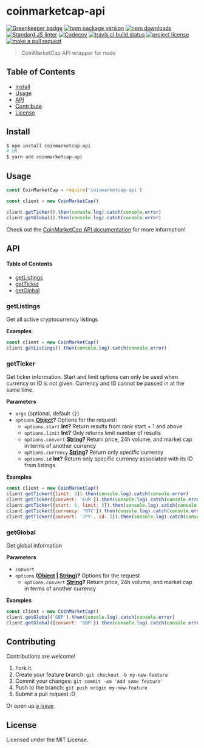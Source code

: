 # coinmarketcap-api 

[![Greenkeeper badge](https://badges.greenkeeper.io/tiaanduplessis/coinmarketcap-api.svg)](https://greenkeeper.io/) [![npm package version](https://img.shields.io/npm/v/coinmarketcap-api.svg?style=flat-square)](https://npmjs.org/package/coinmarketcap-api)
[![npm downloads](https://img.shields.io/npm/dm/coinmarketcap-api.svg?style=flat-square)](https://npmjs.org/package/coinmarketcap-api) [![Standard JS linter](https://img.shields.io/badge/code%20style-standard-brightgreen.svg?style=flat-square)](https://github.com/feross/standard) [![Codecov](https://codecov.io/gh/tiaanduplessis/coinmarketcap-api/branch/master/graph/badge.svg?style=flat-square)](https://codecov.io/gh/tiaanduplessis/coinmarketcap-api)  [![travis ci build status](https://img.shields.io/travis/tiaanduplessis/coinmarketcap-api.svg?style=flat-square)](https://travis-ci.org/tiaanduplessis/coinmarketcap-api)  [![project license](https://img.shields.io/npm/l/coinmarketcap-api.svg?style=flat-square)](https://github.com/tiaanduplessis/coinmarketcap-api/blob/master/LICENSE) [![make a pull request](https://img.shields.io/badge/PRs-welcome-brightgreen.svg?style=flat-square)](http://makeapullrequest.com)  

> CoinMarketCap API wrapper for node

## Table of Contents

- [Install](#install)
- [Usage](#usage)
- [API](#api)
- [Contribute](#contribute)
- [License](#license)

## Install

```sh
$ npm install coinmarketcap-api
# OR
$ yarn add coinmarketcap-api
```

## Usage

```js
const CoinMarketCap = require('coinmarketcap-api')

const client = new CoinMarketCap()

client.getTicker().then(console.log).catch(console.error)
client.getGlobal().then(console.log).catch(console.error)
```

Check out the [CoinMarketCap API documentation](https://coinmarketcap.com/api/) for more information!

## API

<!-- Generated by documentation.js. Update this documentation by updating the source code. -->

#### Table of Contents

-   [getListings](#getlistings)
-   [getTicker](#getticker)
-   [getGlobal](#getglobal)

### getListings

Get all active cryptocurrency listings

**Examples**

```javascript
const client = new CoinMarketCap()
client.getListings().then(console.log).catch(console.error)
```

### getTicker

Get ticker information.
Start and limit options can only be used when currency or ID is not given.
Currency and ID cannot be passed in at the same time.

**Parameters**

-   `args`   (optional, default `{}`)
-   `options` **[Object](https://developer.mozilla.org/docs/Web/JavaScript/Reference/Global_Objects/Object)?** Options for the request:
    -   `options.start` **Int?** Return results from rank start + 1 and above
    -   `options.limit` **Int?** Only returns limit number of results
    -   `options.convert` **[String](https://developer.mozilla.org/docs/Web/JavaScript/Reference/Global_Objects/String)?** Return price, 24h volume, and market cap in terms of another currency
    -   `options.currency` **[String](https://developer.mozilla.org/docs/Web/JavaScript/Reference/Global_Objects/String)?** Return only specific currency
    -   `options.id` **Int?** Return only specific currency associated with its ID from listings

**Examples**

```javascript
const client = new CoinMarketCap()
client.getTicker({limit: 3}).then(console.log).catch(console.error)
client.getTicker({convert: 'EUR'}).then(console.log).catch(console.error)
client.getTicker({start: 0, limit: 5}).then(console.log).catch(console.error)
client.getTicker({currency: 'BTC'}).then(console.log).catch(console.error)
client.getTicker({convert: 'JPY', id: 2}).then(console.log).catch(console.error)
```

### getGlobal

Get global information

**Parameters**

-   `convert`  
-   `options` **([Object](https://developer.mozilla.org/docs/Web/JavaScript/Reference/Global_Objects/Object) \| [String](https://developer.mozilla.org/docs/Web/JavaScript/Reference/Global_Objects/String))?** Options for the request
    -   `options.convert` **[String](https://developer.mozilla.org/docs/Web/JavaScript/Reference/Global_Objects/String)?** Return price, 24h volume, and market cap in terms of another currency

**Examples**

```javascript
const client = new CoinMarketCap()
client.getGlobal('GBP').then(console.log).catch(console.error)
client.getGlobal({convert: 'GBP'}).then(console.log).catch(console.error)
```

## Contributing

Contributions are welcome!

1.  Fork it.
2.  Create your feature branch: `git checkout -b my-new-feature`
3.  Commit your changes: `git commit -am 'Add some feature'`
4.  Push to the branch: `git push origin my-new-feature`
5.  Submit a pull request :D

Or open up [a issue](https://github.com/tiaanduplessis/coinmarketcap-api/issues).

## License

Licensed under the MIT License.
